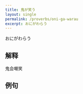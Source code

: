 ```yaml
---
title: 鬼が笑う
layout: single
permalink: /proverbs/oni-ga-warau
excerpt: おにがわらう
---
```


おにがわらう

## 解释

鬼会嘲笑

## 例句

